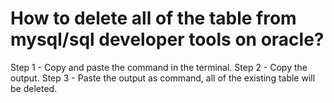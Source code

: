 # How to delete all of the table from mysql/sql developer tools on oracle?

Step 1 - Copy and paste the command in the terminal.
Step 2 - Copy the output.
Step 3 - Paste the output as command, all of the existing table will be deleted.
